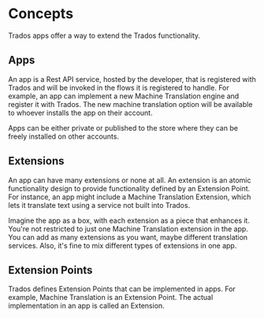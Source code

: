 # Concepts

Trados apps offer a way to extend the Trados functionality.

## Apps

An app is a Rest API service, hosted by the developer, that is registered with Trados and will be invoked in the flows it is registered to handle. For example, an app can implement a new Machine Translation engine and register it with Trados. The new machine translation option will be available to whoever installs the app on their account.

Apps can be either private or published to the store where they can be freely installed on other accounts.

## Extensions

An app can have many extensions or none at all. An extension is an atomic functionality design to provide functionality defined by an Extension Point.  For instance, an app might include a Machine Translation Extension, which lets it translate text using a service not built into Trados.

Imagine the app as a box, with each extension as a piece that enhances it. You're not restricted to just one Machine Translation extension in the app. You can add as many extensions as you want, maybe different translation services. Also, it's fine to mix different types of extensions in one app.

## Extension Points

Trados defines Extension Points that can be implemented in apps. For example, Machine Translation is an Extension Point. The actual implementation in an app is called an Extension.
